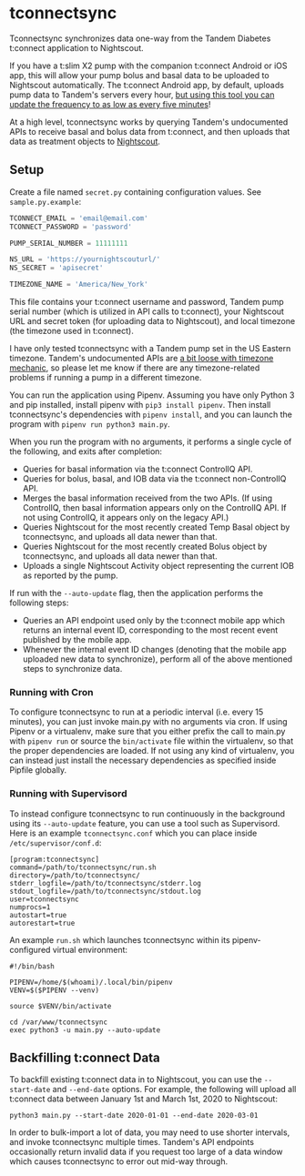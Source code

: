 # tconnectsync

Tconnectsync synchronizes data one-way from the Tandem Diabetes t:connect application to Nightscout.

If you have a t:slim X2 pump with the companion t:connect Android or iOS app, this will allow your pump bolus and basal data to be uploaded to Nightscout automatically. The t:connect Android app, by default, uploads pump data to Tandem's servers every hour, [but using this tool you can update the frequency to as low as every five minutes](https://github.com/jwoglom/tconnectpatcher)!

At a high level, tconnectsync works by querying Tandem's undocumented APIs to receive basal and bolus data from t:connect, and then uploads that data as treatment objects to [Nightscout](https://github.com/nightscout/cgm-remote-monitor).

## Setup

Create a file named `secret.py` containing configuration values. See `sample.py.example`:

```python
TCONNECT_EMAIL = 'email@email.com'
TCONNECT_PASSWORD = 'password'

PUMP_SERIAL_NUMBER = 11111111

NS_URL = 'https://yournightscouturl/'
NS_SECRET = 'apisecret'

TIMEZONE_NAME = 'America/New_York'
```

This file contains your t:connect username and password, Tandem pump serial number (which is utilized in API calls to t:connect), your Nightscout URL and secret token (for uploading data to Nightscout), and local timezone (the timezone used in t:connect).

I have only tested tconnectsync with a Tandem pump set in the US Eastern timezone. Tandem's undocumented APIs are [a bit loose with timezone mechanic](https://github.com/jwoglom/tconnectsync/blob/master/parser.py#L15), so please let me know if there are any timezone-related problems if running a pump in a different timezone.

You can run the application using Pipenv. Assuming you have only Python 3 and pip installed, install pipenv with `pip3 install pipenv`. Then install tconnectsync's dependencies with `pipenv install`, and you can launch the program with `pipenv run python3 main.py`.

When you run the program with no arguments, it performs a single cycle of the following, and exits after completion:

* Queries for basal information via the t:connect ControlIQ API.
* Queries for bolus, basal, and IOB data via the t:connect non-ControlIQ API.
* Merges the basal information received from the two APIs. (If using ControlIQ, then basal information appears only on the ControlIQ API. If not using ControlIQ, it appears only on the legacy API.)
* Queries Nightscout for the most recently created Temp Basal object by tconnectsync, and uploads all data newer than that.
* Queries Nightscout for the most recently created Bolus object by tconnectsync, and uploads all data newer than that.
* Uploads a single Nightscout Activity object representing the current IOB as reported by the pump.

If run with the `--auto-update` flag, then the application performs the following steps:

* Queries an API endpoint used only by the t:connect mobile app which returns an internal event ID, corresponding to the most recent event published by the mobile app.
* Whenever the internal event ID changes (denoting that the mobile app uploaded new data to synchronize), perform all of the above mentioned steps to synchronize data.

### Running with Cron
To configure tconnectsync to run at a periodic interval (i.e. every 15 minutes), you can just invoke main.py with no arguments via cron. If using Pipenv or a virtualenv, make sure that you either prefix the call to main.py with `pipenv run` or source the `bin/activate` file within the virtualenv, so that the proper dependencies are loaded. If not using any kind of virtualenv, you can instead just install the necessary dependencies as specified inside Pipfile globally.

### Running with Supervisord
To instead configure tconnectsync to run continuously in the background using its `--auto-update` feature, you can use a tool such as Supervisord. Here is an example `tconnectsync.conf` which you can place inside `/etc/supervisor/conf.d`:

```
[program:tconnectsync]
command=/path/to/tconnectsync/run.sh
directory=/path/to/tconnectsync/
stderr_logfile=/path/to/tconnectsync/stderr.log
stdout_logfile=/path/to/tconnectsync/stdout.log
user=tconnectsync
numprocs=1
autostart=true
autorestart=true
```

An example `run.sh` which launches tconnectsync within its pipenv-configured virtual environment:

```
#!/bin/bash

PIPENV=/home/$(whoami)/.local/bin/pipenv
VENV=$($PIPENV --venv)

source $VENV/bin/activate

cd /var/www/tconnectsync
exec python3 -u main.py --auto-update
```

## Backfilling t:connect Data

To backfill existing t:connect data in to Nightscout, you can use the `--start-date` and `--end-date` options. For example, the following will upload all t:connect data between January 1st and March 1st, 2020 to Nightscout:

```
python3 main.py --start-date 2020-01-01 --end-date 2020-03-01
```

In order to bulk-import a lot of data, you may need to use shorter intervals, and invoke tconnectsync multiple times. Tandem's API endpoints occasionally return invalid data if you request too large of a data window which causes tconnectsync to error out mid-way through.